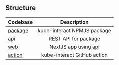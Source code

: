 ## Structure

| Codebase           |           Description           |
| :----------------- | :-----------------------------: |
| [package](package) |   kube-interact NPMJS package   |
| [api](api)         | REST API for [package](package) |
| [web](web)         |   NextJS app using [api](api)   |
| [action](action)   |   kube-interact GitHub action   |
